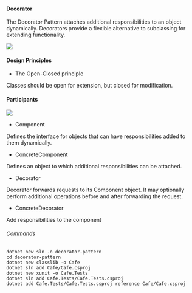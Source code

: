 #### Decorator

The Decorator Pattern attaches additional responsibilities to an object dynamically. Decorators provide a flexible alternative to subclassing for extending functionality.

<img src="https://learning.oreilly.com/api/v2/epubs/urn:orm:book:9781492077992/files/assets/f0092-01.png">

#### Design Principles

- The Open-Closed principle 

Classes should be open for extension, but closed for modification.

#### Participants

<img src="https://learning.oreilly.com/api/v2/epubs/urn:orm:book:0201633612/files/graphics/pg177fig01.jpg">

- Component

Defines the interface for objects that can have responsibilities added to them dynamically.

- ConcreteComponent

Defines an object to which additional responsibilities can be attached.

- Decorator

Decorator forwards requests to its Component object. It may optionally perform additional operations before and after forwarding the request.

- ConcreteDecorator

Add responsibilities to the component


###### Commands
```
dotnet new sln -o decorator-pattern
cd decorator-pattern
dotnet new classlib -o Cafe
dotnet sln add Cafe/Cafe.csproj
dotnet new xunit -o Cafe.Tests
dotnet sln add Cafe.Tests/Cafe.Tests.csproj
dotnet add Cafe.Tests/Cafe.Tests.csproj reference Cafe/Cafe.csproj
```
